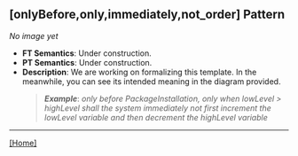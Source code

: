 ## [onlyBefore,only,immediately,not_order] Pattern
_No image yet_
 * **FT Semantics**: Under construction.
 * **PT Semantics**: Under construction.
 * **Description**: We are working on formalizing this template. In the meanwhile, you can see its intended meaning in the diagram provided.
   > **_Example_**: _only before PackageInstallation, only when lowLevel > highLevel shall the system  immediately not first  increment the lowLevel variable and then  decrement the highLevel variable_   
***
[[Home]](../semantics.md)